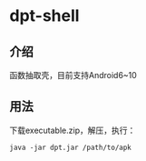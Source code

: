 # dpt-shell

## 介绍

函数抽取壳，目前支持Android6~10

## 用法

下载executable.zip，解压，执行：

```
java -jar dpt.jar /path/to/apk
```